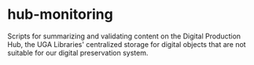 # hub-monitoring
Scripts for summarizing and validating content on the Digital Production Hub, the UGA Libraries' centralized storage for digital objects that are not suitable for our digital preservation system.

